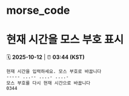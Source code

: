 # morse_code
# 현재 시간을 모스 부호 표시
<!-- MORSE_TIME_START -->
🗓️ **2025-10-12** | ⏰ **03:44 (KST)**

```
현재 시간을 입력하세요. 모스 부호로 바꿉니다
----- ...-- ....- ....-
모스 부호를 다시 현재 시간으로 바꿉니다
0344
```
<!-- MORSE_TIME_END -->
